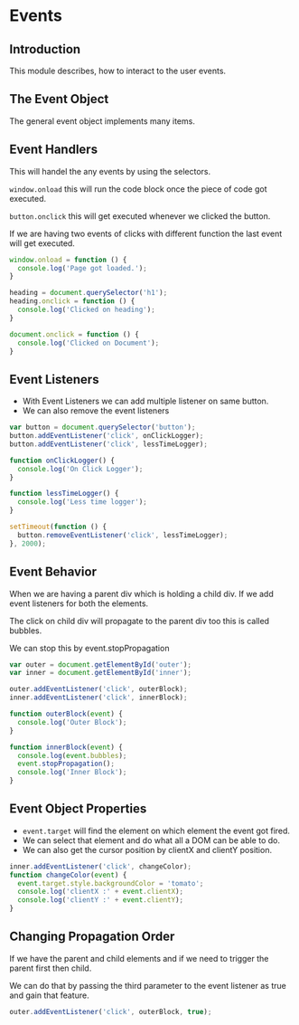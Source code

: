 <!--   <button>Click Me</button>
  <div id="outer" style="background-color: MediumSeaGreen; height: 300px; width: 300px;margin-top: 40px">
    <div id="inner" style="background-color: yellow; height: 150px; width: 150px;">
    </div>
  </div> -->

# Events

## Introduction

This module describes, how to interact to the user events.

## The Event Object

The general event object implements many items.

## Event Handlers

This will handel the any events by using the selectors.

```window.onload``` this will run the code block once the piece of code got executed.

```button.onclick``` this will get executed whenever we clicked the button.

If we are having two events of clicks with different function the last event will get executed.

```javascript
window.onload = function () {
  console.log('Page got loaded.');
}

heading = document.querySelector('h1');
heading.onclick = function () {
  console.log('Clicked on heading');
}

document.onclick = function () {
  console.log('Clicked on Document');
}
```

## Event Listeners

* With Event Listeners we can add multiple listener on same button.
* We can also remove the event listeners

```javascript
var button = document.querySelector('button');
button.addEventListener('click', onClickLogger);
button.addEventListener('click', lessTimeLogger);

function onClickLogger() {
  console.log('On Click Logger');
}

function lessTimeLogger() {
  console.log('Less time logger');
}

setTimeout(function () {
  button.removeEventListener('click', lessTimeLogger);
}, 2000);
```

## Event Behavior

When we are having a parent div which is holding a child div. If we add event listeners for both the elements.

The click on child div will propagate to the parent div too this is called bubbles.

We can stop this by event.stopPropagation

```javascript
var outer = document.getElementById('outer');
var inner = document.getElementById('inner');

outer.addEventListener('click', outerBlock);
inner.addEventListener('click', innerBlock);

function outerBlock(event) {
  console.log('Outer Block');
}

function innerBlock(event) {
  console.log(event.bubbles);
  event.stopPropagation();
  console.log('Inner Block');
}
```

## Event Object Properties

* ```event.target``` will find the element on which element the event got fired.
* We can select that element and do what all a DOM can be able to do.
* We can also get the cursor position by clientX and clientY position.

```javascript
inner.addEventListener('click', changeColor);
function changeColor(event) {
  event.target.style.backgroundColor = 'tomato';
  console.log('clientX :' + event.clientX);
  console.log('clientY :' + event.clientY);
}
```

## Changing Propagation Order

If we have the parent and child elements and if we need to trigger the parent first then child.

We can do that by passing the third parameter to the event listener as true and gain that feature.

```javascript
outer.addEventListener('click', outerBlock, true);
```
